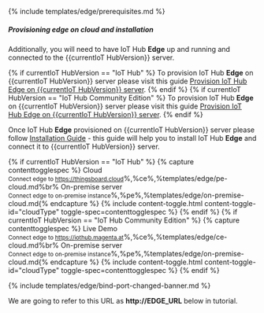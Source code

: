 {% include templates/edge/prerequisites.md %}

##### Provisioning edge on cloud and installation

Additionally, you will need to have IoT Hub **Edge** up and running and connected to the {{currentIoT HubVersion}} server.

{% if currentIoT HubVersion == "IoT Hub" %}
To provision IoT Hub **Edge** on {{currentIoT HubVersion}} server please visit this guide [Provision IoT Hub Edge on {{currentIoT HubVersion}} server](/docs/edge/provision-edge-on-server-pe/).
{% endif %}
{% if currentIoT HubVersion == "IoT Hub Community Edition" %}
To provision IoT Hub **Edge** on {{currentIoT HubVersion}} server please visit this guide [Provision IoT Hub Edge on {{currentIoT HubVersion}} server](/docs/edge/provision-edge-on-server-ce/).
{% endif %}

Once IoT Hub **Edge** provisioned on {{currentIoT HubVersion}} server please follow [Installation Guide](/docs/edge/install/installation-options/) - this guide will help you to install IoT Hub **Edge** and connect it to {{currentIoT HubVersion}} server.

{% if currentIoT HubVersion == "IoT Hub" %}
{% capture contenttogglespec %}
Cloud<br/><small>Connect edge to https://thingsboard.cloud</small>%,%ce%,%templates/edge/pe-cloud.md%br%
On-premise server<br/><small>Connect edge to on-premise instance</small>%,%pe%,%templates/edge/on-premise-cloud.md{% endcapture %}
{% include content-toggle.html content-toggle-id="cloudType" toggle-spec=contenttogglespec %}
{% endif %}
{% if currentIoT HubVersion == "IoT Hub Community Edition" %}
{% capture contenttogglespec %}
Live Demo<br/><small>Connect edge to https://iothub.magenta.at</small>%,%ce%,%templates/edge/ce-cloud.md%br%
On-premise server<br/><small>Connect edge to on-premise instance</small>%,%pe%,%templates/edge/on-premise-cloud.md{% endcapture %}
{% include content-toggle.html content-toggle-id="cloudType" toggle-spec=contenttogglespec %}
{% endif %}

{% include templates/edge/bind-port-changed-banner.md %} 

We are going to refer to this URL as **http://EDGE_URL** below in tutorial.